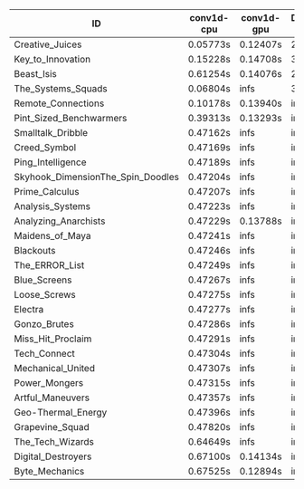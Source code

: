 |ID|conv1d-cpu|conv1d-gpu|DWSPConv2D-gpu|gemm-gpu|avg|
|-|-|-|-|-|-|
|Creative_Juices|0.05773s|0.12407s|2.99063s|1.77775s|1.23754s|
|Key_to_Innovation|0.15228s|0.14708s|3.19343s|2.17297s|1.41644s|
|Beast_Isis|0.61254s|0.14076s|2.95454s|1.98347s|1.42283s|
|The_Systems_Squads|0.06804s|infs|3.19611s|1.90693s|infs|
|Remote_Connections|0.10178s|0.13940s|infs|4.60337s|infs|
|Pint_Sized_Benchwarmers|0.39313s|0.13293s|infs|1.84422s|infs|
|Smalltalk_Dribble|0.47162s|infs|infs|4.61408s|infs|
|Creed_Symbol|0.47169s|infs|infs|4.61805s|infs|
|Ping_Intelligence|0.47189s|infs|infs|4.61390s|infs|
|Skyhook_DimensionThe_Spin_Doodles|0.47204s|infs|infs|4.62385s|infs|
|Prime_Calculus|0.47207s|infs|infs|4.60674s|infs|
|Analysis_Systems|0.47223s|infs|infs|4.62198s|infs|
|Analyzing_Anarchists|0.47229s|0.13788s|infs|4.60910s|infs|
|Maidens_of_Maya|0.47241s|infs|infs|4.61480s|infs|
|Blackouts|0.47246s|infs|infs|4.63365s|infs|
|The_ERROR_List|0.47249s|infs|infs|4.62705s|infs|
|Blue_Screens|0.47267s|infs|infs|4.61372s|infs|
|Loose_Screws|0.47275s|infs|infs|4.62193s|infs|
|Electra|0.47277s|infs|infs|4.61809s|infs|
|Gonzo_Brutes|0.47286s|infs|infs|4.62370s|infs|
|Miss_Hit_Proclaim|0.47291s|infs|infs|4.63333s|infs|
|Tech_Connect|0.47304s|infs|infs|4.60972s|infs|
|Mechanical_United|0.47307s|infs|infs|4.61457s|infs|
|Power_Mongers|0.47315s|infs|infs|4.60951s|infs|
|Artful_Maneuvers|0.47357s|infs|infs|4.62882s|infs|
|Geo-Thermal_Energy|0.47396s|infs|infs|4.62683s|infs|
|Grapevine_Squad|0.47820s|infs|infs|4.61645s|infs|
|The_Tech_Wizards|0.64649s|infs|infs|4.61161s|infs|
|Digital_Destroyers|0.67100s|0.14134s|infs|4.59107s|infs|
|Byte_Mechanics|0.67525s|0.12894s|infs|4.60409s|infs|
